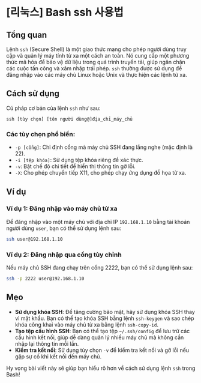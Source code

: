 # [리눅스] Bash ssh 사용법

## Tổng quan
Lệnh `ssh` (Secure Shell) là một giao thức mạng cho phép người dùng truy cập và quản lý máy tính từ xa một cách an toàn. Nó cung cấp một phương thức mã hóa để bảo vệ dữ liệu trong quá trình truyền tải, giúp ngăn chặn các cuộc tấn công và xâm nhập trái phép. `ssh` thường được sử dụng để đăng nhập vào các máy chủ Linux hoặc Unix và thực hiện các lệnh từ xa.

## Cách sử dụng
Cú pháp cơ bản của lệnh `ssh` như sau:

```
ssh [tùy chọn] [tên người dùng@]địa_chỉ_máy_chủ
```

### Các tùy chọn phổ biến:
- `-p [cổng]`: Chỉ định cổng mà máy chủ SSH đang lắng nghe (mặc định là 22).
- `-i [tệp khóa]`: Sử dụng tệp khóa riêng để xác thực.
- `-v`: Bật chế độ chi tiết để hiển thị thông tin gỡ lỗi.
- `-X`: Cho phép chuyển tiếp X11, cho phép chạy ứng dụng đồ họa từ xa.

## Ví dụ
### Ví dụ 1: Đăng nhập vào máy chủ từ xa
Để đăng nhập vào một máy chủ với địa chỉ IP `192.168.1.10` bằng tài khoản người dùng `user`, bạn có thể sử dụng lệnh sau:

```bash
ssh user@192.168.1.10
```

### Ví dụ 2: Đăng nhập qua cổng tùy chỉnh
Nếu máy chủ SSH đang chạy trên cổng 2222, bạn có thể sử dụng lệnh sau:

```bash
ssh -p 2222 user@192.168.1.10
```

## Mẹo
- **Sử dụng khóa SSH**: Để tăng cường bảo mật, hãy sử dụng khóa SSH thay vì mật khẩu. Bạn có thể tạo khóa SSH bằng lệnh `ssh-keygen` và sao chép khóa công khai vào máy chủ từ xa bằng lệnh `ssh-copy-id`.
- **Tạo tệp cấu hình SSH**: Bạn có thể tạo tệp `~/.ssh/config` để lưu trữ các cấu hình kết nối, giúp dễ dàng quản lý nhiều máy chủ mà không cần nhập lại thông tin mỗi lần.
- **Kiểm tra kết nối**: Sử dụng tùy chọn `-v` để kiểm tra kết nối và gỡ lỗi nếu gặp sự cố khi kết nối đến máy chủ.

Hy vọng bài viết này sẽ giúp bạn hiểu rõ hơn về cách sử dụng lệnh `ssh` trong Bash!